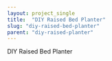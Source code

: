 ```yaml
---
layout: project_single
title:  "DIY Raised Bed Planter"
slug: "diy-raised-bed-planter"
parent: "diy-raised-planter"
---
```

DIY Raised Bed Planter